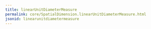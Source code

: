 ```yaml
---
title: linearUnitDiameterMeasure
permalink: core/SpatialDimension.linearUnitDiameterMeasure.html
jsonid: linearunitdiametermeasure
---
```

